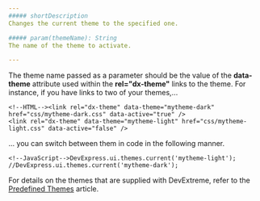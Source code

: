 ```yaml
---
##### shortDescription
Changes the current theme to the specified one.

##### param(themeName): String
The name of the theme to activate.

---
```

The theme name passed as a parameter should be the value of the **data-theme** attribute used within the **rel="dx-theme"** links to the theme. For instance, if you have links to two of your themes,...

	<!--HTML--><link rel="dx-theme" data-theme="mytheme-dark" href="css/mytheme-dark.css" data-active="true" />
	<link rel="dx-theme" data-theme="mytheme-light" href="css/mytheme-light.css" data-active="false" />

... you can switch between them in code in the following manner.

	<!--JavaScript-->DevExpress.ui.themes.current('mytheme-light');
	//DevExpress.ui.themes.current('mytheme-dark');

For details on the themes that are supplied with DevExtreme, refer to the [Predefined Themes](/concepts/60%20Themes/10%20Predefined%20Themes '/Documentation/Guide/Themes/Predefined_Themes/') article.